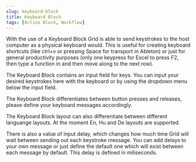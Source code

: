 ```yaml
---
slug: keyboard-block
title: Keyboard Block
tags: [Action Block, Workflow]
---
```


With the use of a Keyboard Block Grid is able to send keystrokes to the host computer as a physical keyboard would. This is useful for creating keyboard shortcuts (like ctrl+v or pressing Space for transport in Ableton) or just for general productivity purposes (only one keypress for Excel to press F2, then type a function in and then move along to the next row).

The Keyboard Block contains an input field for keys. You can input your desired keystrokes here with the keyboard or by using the dropdown menu below the input field.

The Keyboard Block differentiates between button presses and releases, please define your keyboard messages accordingly.

The Keyboard Block layout can also differentiate between different languange layouts. At the moment En, Hu and De layouts are supported.

There is also a value of input delay, which changes how much time Grid will wait between sending out each keystroke message. You can add delays to your own message or just define the default one which will exist between each message by default. This delay is defined in miliseconds.